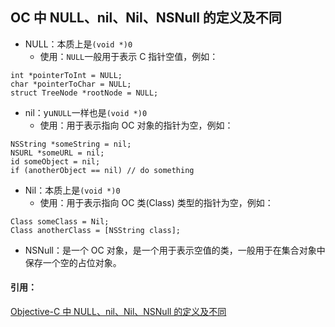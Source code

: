 ## OC 中 NULL、nil、Nil、NSNull 的定义及不同

- NULL：本质上是`(void *)0`
    - 使用：`NULL`一般用于表示 C 指针空值，例如：
    
```obj
int *pointerToInt = NULL;
char *pointerToChar = NULL;
struct TreeNode *rootNode = NULL;
```
- nil：yu`NULL`一样也是`(void *)0`
    - 使用：用于表示指向 OC 对象的指针为空，例如：
    
```obj
NSString *someString = nil;
NSURL *someURL = nil;
id someObject = nil;
if (anotherObject == nil) // do something
```
- Nil：本质上是`(void *)0`
    - 使用：用于表示指向 OC 类(Class) 类型的指针为空，例如：

```obj
Class someClass = Nil;
Class anotherClass = [NSString class];
```
- NSNull：是一个 OC 对象，是一个用于表示空值的类，一般用于在集合对象中保存一个空的占位对象。

#### 引用：
[Objective-C 中 NULL、nil、Nil、NSNull 的定义及不同
](http://www.jianshu.com/p/5d7033b15052)